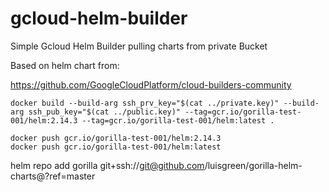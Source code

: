 # gcloud-helm-builder
Simple Gcloud Helm Builder pulling charts from private Bucket

Based on helm chart from:

<https://github.com/GoogleCloudPlatform/cloud-builders-community>

```ssh
docker build --build-arg ssh_prv_key="$(cat ../private.key)" --build-arg ssh_pub_key="$(cat ../public.key)" --tag=gcr.io/gorilla-test-001/helm:2.14.3 --tag=gcr.io/gorilla-test-001/helm:latest .

docker push gcr.io/gorilla-test-001/helm:2.14.3 
docker push gcr.io/gorilla-test-001/helm:latest
```

helm repo add gorilla git+ssh://git@github.com/luisgreen/gorilla-helm-charts@?ref=master
